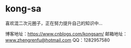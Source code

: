 # kong-sa
喜欢混二次元圈子，正在努力提升自己的知识中...

博客地址：https://www.cnblogs.com/kongsam/
邮箱地址：www.zhengrenfu@hotmail.com
QQ：1282957580
